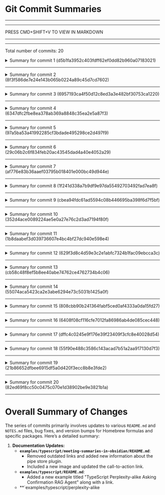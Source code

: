 # Git Commit Summaries

-----------------------------------------------------------------------
-----------------------------------------------------------------------
 
PRESS CMD+SHIFT+V TO VIEW IN MARKDOWN
 
_______________________________________________________________________
-----------------------------------------------------------------------
Total number of commits: 20

<details>
<summary>Summary for commit 1 (d5b1fa3952c403fdff62ef0dd82b960a07183021)</summary>

The commit by Louis Beaumont on August 7, 2024, updates the `README.md` file in the `examples/typescript/meeting-summaries-in-obsidian` directory. The changes include:

- Removing the previous link to the partnership with `file-organizer-2000` for a smoother version.
- Adding new information that the example has been added as a "pipe" (plugin) in the "pipe store."
- Including a new image link and updating the call-to-action link to direct users to `screenpi.pe/onboarding` for obtaining the plugin.

Overall, the update improves the guidance for users on where to find and install the enhanced version of the example.
</details>

------------------------------------------------------------------------

<details>
<summary>Summary for commit 2 (8f3f586de7e24e143b065b0224a89c45d7cd7602)</summary>

This commit involves a minor version bump for the `screenpipe-app` package in the `Cargo.toml` file located in `examples/apps/screenpipe-app-tauri/src-tauri/`. The version has been updated from `0.1.23` to `0.1.24`. No other changes were made in this commit.
</details>

------------------------------------------------------------------------

<details>
<summary>Summary for commit 3 (6957193ca4f50d12c8ed3a3e482bf30753ca1220)</summary>

The commit adds a new example entry to the `README.md` file located in the `examples/typescript` directory. Specifically, it introduces a new example titled "TypeScript Perplexity-alike Asking Confirmation RAG Agent," which is a Retrieval-Augmented Generation agent inspired by Perplexity, requiring user confirmation. The corresponding link `[Perplexity RAG Agent](./perplexity-alike-asking-confirmation-rag-agent)` is also added to the examples list. Additionally, an extra line is inserted at the end of the file.
</details>

------------------------------------------------------------------------

<details>
<summary>Summary for commit 4 (6347dfc2fbe8ea378ab369a8848c35ea2e5a87f3)</summary>

The commit updates the `README.md` file for a TypeScript example project located in `examples/typescript/perplexity-alike-asking-confirmation-rag-agent/`. The changes include:

- Adding a link to a GitHub asset (https://github.com/user-attachments/assets/5a5f8a50-9ff9-4374-85c0-461478fa25c8).
- Suggesting the possibility of using `ollama` as an alternative.
- Mentioning a potential issue with function calling when using models other than `llama3.1`.

Additionally, a couple of blank lines were added for better readability.
</details>

------------------------------------------------------------------------

<details>
<summary>Summary for commit 5 (97a5ba53a41992285cf3bdade495298ce2d497f9)</summary>

The changes made in this commit included several additions and modifications primarily for integrating a meeting summarizer into the Screenpipe application. Here are the key points summarizing the changes:

1. **Addition of a Meeting Summarizer Component**:
   - The `meeting-summarized.tsx` component was added, which provides functionalities for starting/stopping meeting transcription, streaming transcripts, processing them with AI models, and displaying the summarized content.

2. **Changes to the Chat List Component**:
   - Within `chat-list-openai-v2.tsx`, a new import for settings and a change to dynamically set the model based on those settings were made.
   - The old `chat-list-openai.tsx` file was removed, signifying a
</details>

------------------------------------------------------------------------

<details>
<summary>Summary for commit 6 (29c06b2c6f834feb20ac43545dad4a40e4052a29)</summary>

The commit with hash `29c06b2c6f834feb20ac43545dad4a40e4052a29` was authored by Louis Beaumont and dated Wednesday, August 7, 2024. It merges a pull request (#117) from the branch `louis030195/update-formula-x86_64-apple-darwin-55f90e488c3586c143acad7b51a2aa917130d7f3`. The purpose of the merge is to update the Homebrew formula for the x86_64-apple-darwin platform.
</details>

------------------------------------------------------------------------

<details>
<summary>Summary for commit 7 (af776e83b36aaef03795b018401e000bc49d944e)</summary>

The commit merges the 'main' branch into the branch 'update-formula-x86_64-apple-darwin-55f90e488c3586c143acad7b51a2aa917130d7f3'. 

The changes in the `Formula/screenpipe.rb` file are:
1. For macOS on ARM hardware:
   - The `sha256` checksum for the `aarch64-apple-darwin` tarball is updated from `4b269e85d1008268357a7ea4ee49aa392d84488993340d808988a76af7be900c` to `ba52b189602438147185e4181377cfbe7
</details>

------------------------------------------------------------------------

<details>
<summary>Summary for commit 8 (1f241d338a7b9df9e97da55492703492fad7ea8f)</summary>

The git changes can be summarized as follows:

A new commit (ID: 1f241d338a7b9df9e97da55492703492fad7ea8f) by Louis Beaumont merges a pull request (#118) from another branch. The purpose of this merge is to update the Homebrew formula specifically for the platform `aarch64-apple-darwin`. The merge occurred on August 7, 2024.
</details>

------------------------------------------------------------------------

<details>
<summary>Summary for commit 9 (cbea94fdc61ad5594c08b446695ba398f6d7f5bf)</summary>

The commit with hash `cbea94fdc61ad5594c08b446695ba398f6d7f5bf`, authored by Louis Beaumont on August 7, 2024, updates the README.md file. 

The specific change is within the "Status" section, where the description of the project's alpha testing environment is modified. The original text stated that the project runs 24/7 on a "Macbook pro m3 32 GB ram". The updated description adds that it also runs on a "$400 Windows laptop" alongside the Macbook, implying broader testing across different hardware configurations.
</details>

------------------------------------------------------------------------

<details>
<summary>Summary for commit 10 (352d4ace0089224ae5e0a27e76c2d3ad7194f80f)</summary>

The commit with ID `352d4ace0089224ae5e0a27e76c2d3ad7194f80f` authored by Louis Beaumont on August 7, 2024, updates the `README.md` file. The changes made include:
- Adding two new items, "Brilliant Frames" and "Vercel AI SDK," to the list of items under the Alpha section.
- Changing the status of "multion" from unchecked to checked.
</details>

------------------------------------------------------------------------

<details>
<summary>Summary for commit 11 (1b8daabef3d039736607e4bc4bf27dc940e598e4)</summary>

The commit `1b8daabef3d039736607e4bc4bf27dc940e598e4` by Louis Beaumont updates the `README.md` file. Specifically, the update adds a clarification to the "Pipe Store" description within a feature list. The new text states that the Pipe Store runs in the Deno Typescript engine within screenpipe on the user's computer.
</details>

------------------------------------------------------------------------

<details>
<summary>Summary for commit 12 (629f3d8c4d59e3c2e1abfc7324b1fac09ebcca3c)</summary>

The git commit with hash `629f3d8c4d59e3c2e1abfc7324b1fac09ebcca3c`, authored by Louis Beaumont on August 7, 2024, updates the `NOTES.md` file. The changes made include modifying the headings of two troubleshooting sections:

1. The section originally titled "Audio does not work" has been renamed to "MacOS Audio does not work".
2. The section originally titled "Screen capture does not work" has been renamed to "MacOS Screen capture does not work".

These updates likely aimed to clarify that the troubleshooting tips provided are specific to MacOS.
</details>

------------------------------------------------------------------------

<details>
<summary>Summary for commit 13 (cb58c48f8ef5b8ee40abe74762ce4762734b4c06)</summary>

The commit with hash `cb58c48f8ef5b8ee40abe74762ce4762734b4c06`, authored by Louis Beaumont, updates the `NOTES.md` file. The update includes the addition of a new section wrapped in a `<details>` tag, specifically addressing a "WindowsCoreError HRESULT" issue. The note explains that this error can occur when a computer goes to sleep for an extended period and suggests restarting the computer as a temporary fix, with an indication that an automatic fix will be implemented soon.
</details>

------------------------------------------------------------------------

<details>
<summary>Summary for commit 14 (55074aca5423ca2e3abe6294e73c5031b1425a0f)</summary>

The commit updates the Homebrew formula for the `screenpipe` package to version 0.1.49 for the `aarch64-apple-darwin` architecture. Key changes include:

- The URL for downloading the package tarball is updated to reflect the new version 0.1.49.
- The version number within the formula is updated from 0.1.48 to 0.1.49.
- The SHA-256 checksum for the ARM64 architecture (`aarch64-apple-darwin`) is updated to ensure the integrity of the new package version.
</details>

------------------------------------------------------------------------

<details>
<summary>Summary for commit 15 (808cbb90b241364fabf5ced0af4333a0da15fd27)</summary>

The commit with the hash `808cbb90b241364fabf5ced0af4333a0da15fd27` updates the `brew` formula for the project `screenpipe` to version `0.1.49` for `x86_64-apple-darwin` architecture. The changes include:

1. Updating the version number from `0.1.48` to `0.1.49` in the `Formula/screenpipe.rb` file.
2. Changing the SHA256 checksum for the x86_64 binary to reflect the new release. The old checksum `0258b890c5cec2334e959ef2ec2f0a67fb136b6477187
</details>

------------------------------------------------------------------------

<details>
<summary>Summary for commit 16 (6408f08cf116cfe7012fa86986ab4de085cec448)</summary>

The commit with the hash `6408f08cf116cfe7012fa86986ab4de085cec448` authored by Louis Beaumont on August 7, 2024, updates the `NOTES.md` file located in `content/docs/`. The changes include the following:

1. Addition of a new troubleshooting section:
   - A collapsible `<details>` block titled "Permission error in Windows" was added.
   - It provides instructions for resolving permission errors in the CMD terminal by running it as an administrator.

2. Update to an existing troubleshooting section:
   - In the section regarding the `TESSDATA_PREFIX` error, new instructions are included for trying an experimental OCR engine by adding `--ocr-engine windows-native
</details>

------------------------------------------------------------------------

<details>
<summary>Summary for commit 17 (dffc4c0245e9f176e39f23409f3cfc8e40028d54)</summary>

The commit with hash `dffc4c0245e9f176e39f23409f3cfc8e40028d54` authored by Louis Beaumont on August 7, 2024, updates the `NOTES.md` document. Key changes include:

1. Added a notice for troubleshooting issues with a link for scheduling a problem-solving session or contacting via email.
2. Added detailed instructions to resolve the `TESSDATA_PREFIX` error on Windows.
3. Included guidance on handling false-positive virus detections from Windows Defender by classifying the screenpipe app as authorized.
4. Clarified the process for bypassing Windows Defender SmartScreen, reassuring users about app security and open-source nature.
5. Structured the document
</details>

------------------------------------------------------------------------

<details>
<summary>Summary for commit 18 (55f90e488c3586c143acad7b51a2aa917130d7f3)</summary>

The commit `55f90e488c3586c143acad7b51a2aa917130d7f3` by Louis Beaumont addresses a bug where the OpenAI/Ollama user icon was not showing up. The changes are made in three TypeScript files related to a chat application. Here's an overview of the modifications:

1. **File: `chat-list-openai-v2.tsx`**
   - Removed `md:-ml-12` from the class list in a `div` element within the `SpinnerMessage` component to correct positioning of UI elements.

2. **File: `chat-message-v2.tsx`**
   - Similarly, removed `md:-ml-12` from the class list of
</details>

------------------------------------------------------------------------

<details>
<summary>Summary for commit 19 (21b86652dfbee6915df5a0d420f3ecc8b8e3fde2)</summary>

This commit merges changes from a pull request (#116) into the main branch. The pull request was made by the user louis030195 and involves modifications to the README file. The commit was authored by Matthew Diakonov on August 6, 2024.
</details>

------------------------------------------------------------------------

<details>
<summary>Summary for commit 20 (82ed69f8cc50c0475c070e1d38902be9e3821b1a)</summary>

This commit represents a merge of branch `readme-modifications` into the main branch. The changes introduced by this merge include modifications to the README file related to the title and OCR (Optical Character Recognition) engines. The commit was authored by Matthew Diakonov on August 6, 2024. The specific pull request merged was #115 by the contributor louis030195.
</details>

------------------------------------------------------------------------

# Overall Summary of Changes

The series of commits primarily involves updates to various `README.md` and `NOTES.md` files, bug fixes, and version bumps for Homebrew formulas and specific packages. Here’s a detailed summary:

1. **Documentation Updates:**
   - **`examples/typescript/meeting-summaries-in-obsidian/README.md`**:
     - Removed outdated links and added new information about the pipe store plugin.
     - Included a new image and updated the call-to-action link.
   - **`examples/typescript/README.md`**:
     - Added a new example titled "TypeScript Perplexity-alike Asking Confirmation RAG Agent" along with a link.
   - **`examples/typescript/perplexity-alike
